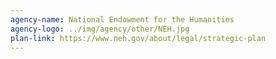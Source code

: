 ```yaml
---
agency-name: National Endowment for the Humanities
agency-logo: ../img/agency/other/NEH.jpg
plan-link: https://www.neh.gov/about/legal/strategic-plan
---
```

